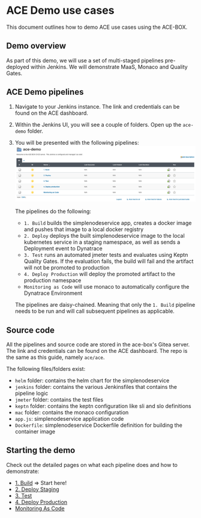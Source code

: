 # ACE Demo use cases
This document outlines how to demo ACE use cases using the ACE-BOX.

## Demo overview
As part of this demo, we will use a set of multi-staged pipelines pre-deployed within Jenkins. We will demonstrate MaaS, Monaco and Quality Gates.

## ACE Demo pipelines
1. Navigate to your Jenkins instance. The link and credentials can be found on the ACE dashboard.
2. Within the Jenkins UI, you will see a couple of folders. Open up the `ace-demo` folder.
3. You will be presented with the following pipelines:
    ![ace-demo pipelines](assets/jenkins_ace-demo_pipelines.png)

    The pipelines do the following:
    - `1. Build` builds the simplenodeservice app, creates a docker image and pushes that image to a local docker registry
    - `2. Deploy` deploys the built simplenodeservice image to the local kubernetes service in a staging namespace, as well as sends a Deployment event to Dynatrace
    - `3. Test` runs an automated jmeter tests and evaluates using Keptn Quality Gates. If the evaluation fails, the build will fail and the artifact will not be promoted to production
    - `4. Deploy Production` will deploy the promoted artifact to the production namespace
    - `Monitoring as Code` will use monaco to automatically configure the Dynatrace Environment
  
    The pipelines are daisy-chained. Meaning that only the `1. Build` pipeline needs to be run and will call subsequent pipelines as applicable.

## Source code
All the pipelines and source code are stored in the ace-box's Gitea server. The link and credentials can be found on the ACE dashboard. The repo is the same as this guide, namely `ace/ace`.

The following files/folders exist:
- `helm` folder: contains the helm chart for the simplenodeservice
- `jenkins` folder: contains the various Jenkinsfiles that contains the pipeline logic
- `jmeter` folder: contains the test files
- `keptn` folder: contains the keptn configuration like sli and slo definitions
- `mac` folder: contains the monaco configuration
- `app.js`: simplenodeservice application code
- `Dockerfile`: simplenodeservice Dockerfile definition for building the container image

## Starting the demo
Check out the detailed pages on what each pipeline does and how to demonstrate:
- [1. Build](1_Build.md) => Start here!
- [2. Deploy Staging](2_DeployStaging.md)
- [3. Test](3_Test.md)
- [4. Deploy Production](4_DeployProduction.md)
- [Monitoring As Code](MonitoringAsCode.md)